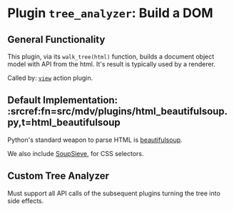 # Plugin `tree_analyzer`: Build a DOM

## General Functionality

This plugin, via its `walk_tree(html)` function, builds a document object model with API from the
html. It's result is typically used by a renderer.

Called by: [`view`](./view.md) action plugin. 

## Default Implementation: :srcref:fn=src/mdv/plugins/html_beautifulsoup.py,t=html_beautifulsoup

Python's standard weapon to parse HTML is [beautifulsoup](https://beautiful-soup-4.readthedocs.io/en/latest/).

We also include [SoupSieve](https://facelessuser.github.io/soupsieve/), for CSS selectors.


## Custom Tree Analyzer

Must support all API calls of the subsequent plugins turning the tree into side effects.
